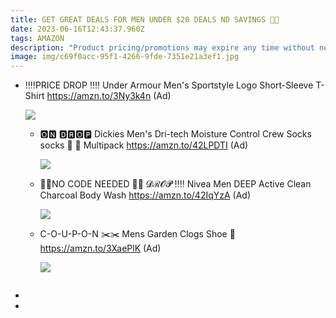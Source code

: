 ```yaml
---
title: GET GREAT DEALS FOR MEN UNDER $20 DEALS ND SAVINGS 💸💸
date: 2023-06-16T12:43:37.960Z
tags: AMAZON
description: "Product pricing/promotions may expire any time without notice. "
image: img/c69f0acc-95f1-4266-9fde-7351e21a3ef1.jpg
---
```

* ‼️‼️PRICE DROP ‼️‼️
  Under Armour Men's Sportstyle Logo Short-Sleeve T-Shirt
  https://amzn.to/3Ny3k4n (Ad)<!--StartFragment-->

  ![](https://m.media-amazon.com/images/I/715rxYtGhGL._AC_SL1500_.jpg)

  * 🅾🅽 🅳🆁🅾🅿
    Dickies Men's Dri-tech Moisture Control Crew Socks socks 🧦 🧦 Multipack
    https://amzn.to/42LPDTI (Ad)<!--StartFragment-->

    ![](https://m.media-amazon.com/images/I/A1anOWw13iL._AC_UL1500_.jpg)

    <!--EndFragment-->
  * 🚫🚫NO CODE NEEDED 🚫🚫
    𝓓ℛ𝓞𝓟 ‼️‼️
    Nivea Men DEEP Active Clean Charcoal Body Wash
    https://amzn.to/42IqYzA (Ad)<!--StartFragment-->

    ![](https://m.media-amazon.com/images/I/81APIMD5vML._SL1500_.jpg)

    <!--EndFragment-->
  * C-O-U-P-O-N ✂️✂️
    Mens Garden Clogs Shoe 👟
    https://amzn.to/3XaePlK (Ad)<!--StartFragment-->

    ![](https://m.media-amazon.com/images/I/61Mg5W1cGiL._AC_UL1500_.jpg)

    <!--EndFragment-->

  ![]()
*
*